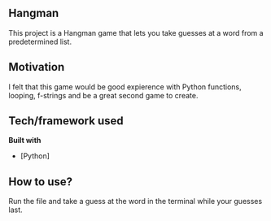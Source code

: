 ## Hangman
This project is a Hangman game that lets you take guesses at a word from a predetermined list.
## Motivation
I felt that this game would be good expierence with Python functions, looping, f-strings and be a great second game to create.
## Tech/framework used

<b>Built with</b>
- [Python]

## How to use?
Run the file and take a guess at the word in the terminal while your guesses last.
